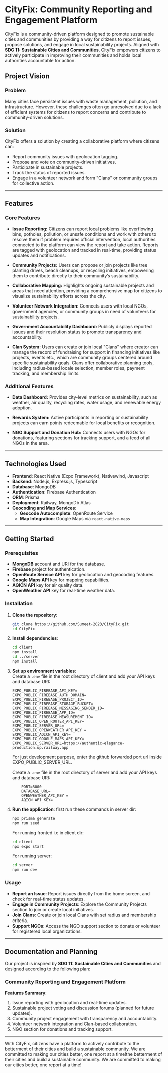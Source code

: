 # CityFix: Community Reporting and Engagement Platform

CityFix is a community-driven platform designed to promote sustainable cities and communities by providing a way for citizens to report issues, propose solutions, and engage in local sustainability projects. Aligned with **SDG 11: Sustainable Cities and Communities**, CityFix empowers citizens to actively participate in improving their communities and holds local authorities accountable for action.

## Project Vision

### Problem
Many cities face persistent issues with waste management, pollution, and infrastructure. However, these challenges often go unresolved due to a lack of efficient systems for citizens to report concerns and contribute to community-driven solutions.

### Solution
CityFix offers a solution by creating a collaborative platform where citizens can:
- Report community issues with geolocation tagging.
- Propose and vote on community-driven initiatives.
- Participate in sustainable projects.
- Track the status of reported issues.
- Engage in a volunteer network and form "Clans" or community groups for collective action.

---

## Features

### Core Features
- **Issue Reporting:** Citizens can report local problems like overflowing bins, potholes, pollution, or unsafe conditions and work with others to resolve them if problem requires official intervention, local authorities connected to the platform can view the report and take action. Reports are tagged with geolocation and tracked in real-time, providing status updates and notifications.
  
- **Community Projects:** Users can propose or join projects like tree planting drives, beach cleanups, or recycling initiatives, empowering them to contribute directly to their community’s sustainability.

- **Collaborative Mapping:** Highlights ongoing sustainable projects and areas that need attention, providing a comprehensive map for citizens to visualize sustainability efforts across the city.

- **Volunteer Network Integration:** Connects users with local NGOs, government agencies, or community groups in need of volunteers for sustainability projects.

- **Government Accountability Dashboard:** Publicly displays reported issues and their resolution status to promote transparency and accountability.

- **Clan System:** Users can create or join local "Clans" where creator can manage the record of fundraising for support in financing initiatives like projects, events etc., which are community groups centered around specific sustainability goals. Clans offer collaborative planning tools, including radius-based locale selection, member roles, payment tracking, and membership limits.

### Additional Features
- **Data Dashboard:** Provides city-level metrics on sustainability, such as weather, air quality, recycling rates, water usage, and renewable energy adoption.

- **Rewards System:** Active participants in reporting or sustainability projects can earn points redeemable for local benefits or recognition.

- **NGO Support and Donation Hub:** Connects users with NGOs for donations, featuring sections for tracking support, and a feed of all NGOs in the area.

---

## Technologies Used
- **Frontend**: React Native (Expo Framework), Nativewind, Javascript
- **Backend**: Node.js, Express.js, Typescript 
- **Database**: MongoDB
- **Authentication**: Firebase Authentication
- **ORM**: Prisma
- **Deployment**: Railway, MongoDb Atlas
- **Geocoding and Map Services**:
  - **Geocode Autocomplete**: OpenRoute Service
  - **Map Integration**: Google Maps via `react-native-maps`

---

## Getting Started

### Prerequisites
- **MongoDB** account and URI for the database.
- **Firebase** project for authentication.
- **OpenRoute Service API** key for geolocation and geocoding features.
- **Google Maps API** key for mapping capabilities.
- **AQICN API** key for air quality data.
- **OpenWeather API** key for real-time weather data.

### Installation
1. **Clone the repository**:
    ```bash
    git clone https://github.com/Sumeet-2023/CityFix.git
    cd CityFix
    ```
2. **Install dependencies**:
    ```bash
    cd client
    npm install
    cd ../server
    npm install
    ```

3. **Set up environment variables**:  
   Create a `.env` file in the root directory of client and add your API keys and database URI:
    ```plaintext
    EXPO_PUBLIC_FIREBASE_API_KEY=
    EXPO_PUBLIC_FIREBASE_AUTH_DOMAIN=
    EXPO_PUBLIC_FIREBASE_PROJECT_ID=
    EXPO_PUBLIC_FIREBASE_STORAGE_BUCKET=
    EXPO_PUBLIC_FIREBASE_MESSAGING_SENDER_ID=
    EXPO_PUBLIC_FIREBASE_APP_ID=
    EXPO_PUBLIC_FIREBASE_MEASUREMENT_ID=
    EXPO_PUBLIC_OPEN_ROUTER_API_KEY=
    EXPO_PUBLIC_SERVER_URL=
    EXPO_PUBLIC_OPENWEATHER_API_KEY =
    EXPO_PUBLIC_AQICN_API_KEY=
    EXPO_PUBLIC_GOOGLE_MAPS_API_KEY=
    EXPO_PUBLIC_SERVER_URL=https://authentic-elegance-production.up.railway.app
    ```
    For just development purpose, enter the github forwarded port url inside EXPO_PUBLIC_SERVER_URL.
   
    Create a `.env` file in the root directory of server and add your API keys and database URI:
    ```plaintext
        PORT=8000
        DATABASE_URL=
        OPENWEATHER_API_KEY =
        AQICN_API_KEY=

4. **Run the application**:
    first run these commands in server dir:
    ```bash
    npx prisma generate
    npm run seed
    ```

    For running fronted i.e in client dir:
    ```bash
    cd client
    npx expo start
    ```

    For running server:
    ```bash
    cd server
    npm run dev
    ```

### Usage
- **Report an Issue**: Report issues directly from the home screen, and check for real-time status updates.
- **Engage in Community Projects**: Explore the Community Projects section to join or create local initiatives.
- **Join Clans**: Create or join local Clans with set radius and membership criteria.
- **Support NGOs**: Access the NGO support section to donate or volunteer for registered local organizations.

---

## Documentation and Planning

Our project is inspired by **SDG 11: Sustainable Cities and Communities** and designed according to the following plan:

### Community Reporting and Engagement Platform

**Features Summary**:
1. Issue reporting with geolocation and real-time updates.
2. Sustainable project voting and discussion forums (planned for future updates).
3. Community project engagement with transparency and accountability.
4. Volunteer network integration and Clan-based collaboration.
5. NGO section for donations and tracking support.

---

With CityFix, citizens have a platform to actively contribute to the betterment of their cities and build a sustainable community. We are committed to making our cities better, one report at a time!the betterment of their cities and build a sustainable community. We are committed to making our cities better, one report at a time!
